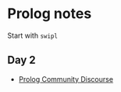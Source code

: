# Prolog notes

Start with `swipl`

## Day 2

- [Prolog Community Discourse](https://discourse.prolog-lang.org/)
